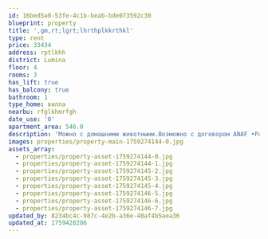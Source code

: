 ```yaml
---
id: 16bed5a0-53fe-4c1b-beab-bde073592c30
blueprint: property
title: ',gm,rt;lgrt;lhrthplkkrthkl'
type: rent
price: 33434
address: rptlkhh
district: Lumina
floor: 4
rooms: 3
has_lift: true
has_balcony: true
bathroom: 1
type_home: вилла
nearbu: rfglkhmrfgh
date_use: '0'
apartment_area: 546.0
description: 'Можно с домашними животными.Возможно с договором ANAF •Район: Constanta,район Casa de Cultura •Условия: аренда •Сроки аренды: аренда на год •Дата заселения: свободна •Площадь: 70 м2 •Этаж: 2 •Этажность: 4 •Количество комнат: 3 •Техника: вся необходимая •Балкон/терраса: балкон •Ванная комната: душ •Кухня: духовка, микровоновка •Что рядом: вся инфраструктура •Паркинг: общая зона парковки 💶Аренда: 600€ + коммунальные услуги Аренда 700€ + коммунальные услуги, при наличии животного 700€ + коммунальные платежи, при договоре АNAF 💶Гарантийный платёж: 600€ 💶Комиссия Агентству: 300€/350€ 📩Контакты: 📱 Консультация с агентами : @Armonie_agentie_imobiliare 📞 +380682656442 - Сергей 🌐Наш сайт c квартирами для аренды, покупки, юридической консультации - жми на ссылку: https://armonie-imobiliare.ro НАШИ СОЦИАЛЬНЫЕ СЕТИ: ✅Instagram: https://instagram.com/apartment_romania_mamaia ✅Facebook: https://www.facebook.com/housingromania ✅Tik Tok: https://www.tiktok.com/@_armonie_imobiliare_?_t=8riSC0AuV30&_r=1 ✅Youtube: https://www.youtube.com/@Armonie-Romania НАШИ КАНАЛЫ: ✅Продажа: https://t.me/harmony_invest ✅Юридическая консультация: Гражданство ЕС: https://t.me/armonie_consulting Продление паспорта, (резерв +): https://t.me/armonie_consulting Открытие фирмы в ЕС, ВНЖ, покупка земли в ЕС: https://t.me/armonie_consulting 📍Наши офисы: 🏢Constanța, Bulevardul Mamaia 203, 3 этаж, 6 офис 🏢Mamaia-sat,Aleea D30,Nr.8 #квартира #аренда #свободно А-5964'
images: properties/property-main-1759274144-0.jpg
assets_array:
  - properties/property-asset-1759274144-0.jpg
  - properties/property-asset-1759274144-1.jpg
  - properties/property-asset-1759274145-2.jpg
  - properties/property-asset-1759274145-3.jpg
  - properties/property-asset-1759274145-4.jpg
  - properties/property-asset-1759274146-5.jpg
  - properties/property-asset-1759274146-6.jpg
  - properties/property-asset-1759274146-7.jpg
updated_by: 8234bc4c-987c-4e2b-a36e-40af4b5aea36
updated_at: 1759428286
---
```

